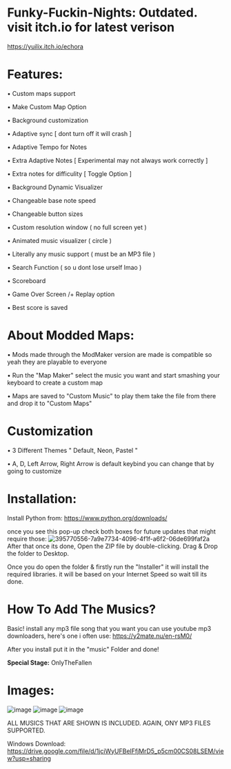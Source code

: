 # Funky-Fuckin-Nights: Outdated. visit itch.io for latest verison

https://yuilix.itch.io/echora


# Features:
• Custom maps support 

• Make Custom Map Option

• Background customization 

• Adaptive sync [ dont turn off it will crash ]

• Adaptive Tempo for Notes

• Extra Adaptive Notes [ Experimental may not always work correctly ]

• Extra notes for difficulity [ Toggle Option ]

• Background Dynamic Visualizer

• Changeable base note speed

• Changeable button sizes

• Custom resolution window ( no full screen yet )

• Animated music visualizer ( circle )

• Literally any music support ( must be an MP3 file )

• Search Function ( so u dont lose urself lmao )

• Scoreboard 

• Game Over Screen /+ Replay option

• Best score is saved


# About Modded Maps:
• Mods made through the ModMaker version are made is compatible so yeah they are playable to everyone

• Run the "Map Maker" select the music you want and start smashing your keyboard to create a custom map

• Maps are saved to "Custom Music" to play them take the file from there and drop it to "Custom Maps"


# Customization
• 3 Different Themes " Default, Neon, Pastel "

• A, D, Left Arrow, Right Arrow is default keybind you can change that by going to customize 


# Installation:
Install Python from: https://www.python.org/downloads/

once you see this pop-up check both boxes for future updates that might require those:
![395770556-7a9e7734-4096-4f1f-a6f2-06de699faf2a](https://github.com/user-attachments/assets/42e3facd-6e6a-46b7-88b6-da8f5b8c05aa)
After that once its done, Open the ZIP file by double-clicking. Drag & Drop the folder to Desktop.

Once you do open the folder & firstly run the "Installer" it will install the required libraries. it will be based on your Internet Speed so wait till its done.

# How To Add The Musics?
Basic! install any mp3 file song that you want you can use youtube mp3 downloaders, here's one i often use: https://y2mate.nu/en-rsM0/

After you install put it in the "music" Folder and done!

**Special Stage:** OnlyTheFallen

# Images:
![image](https://github.com/user-attachments/assets/0e1e7ad1-440c-40f7-ba1b-c0c57048f742)
![image](https://github.com/user-attachments/assets/bbcb75c4-6237-4b63-860f-2b34efca665e)
![image](https://github.com/user-attachments/assets/41f86462-6ff1-4936-8f02-e6853c5bdcf7)

ALL MUSICS THAT ARE SHOWN IS INCLUDED. AGAIN, ONY MP3 FILES SUPPORTED.

Windows Download: https://drive.google.com/file/d/1jciWyUFBelFfjMrD5_p5cm00CS08LSEM/view?usp=sharing
